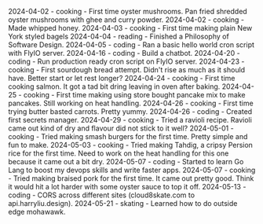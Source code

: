 2024-04-02 - cooking - First time oyster mushrooms. Pan fried shredded oyster mushrooms with ghee and curry powder.
2024-04-02 - cooking - Made whipped honey.
2024-04-03 - cooking - First time making plain New York styled bagels
2024-04-04 - reading - Finished a Philosophy of Software Design.
2024-04-05 - coding - Ran a basic hello world cron script with FlyIO server.
2024-04-16 - coding - Build a chatbot.
2024-04-20 - coding - Run production ready cron script on FlyIO server.
2024-04-23 - cooking - First sourdough bread attempt. Didn't rise as much as it should have. Better start or let rest longer?
2024-04-24 - cooking - First time cooking salmon. It got a tad bit dring leaving in oven after baking.
2024-04-25 - cooking - First time making using store bought pancake mix to make pancakes. Still working on heat handling.
2024-04-26 - cooking - First time trying butter basted carrots. Pretty yummy.
2024-04-26 - coding - Created first secrets manager.
2024-04-29 - cooking - Tried a ravioli recipe. Ravioli came out kind of dry and flavour did not stick to it well?
2024-05-01 - cooking - Tried making smash burgers for the first time. Pretty simple and fun to make.
2024-05-03 - cooking - Tried making Tahdig, a cripsy Persion rice for the first time. Need to work on the heat handling for this one because it came out a bit dry.
2024-05-07 - coding - Started to learn Go Lang to boost my devops skills and write faster apps.
2024-05-07 - cooking - Tried making braised pork for the first time. It came out pretty good. Think it would hit a lot harder with some oyster sauce to top it off.
2024-05-13 - coding - CORS across different sites (cloud8skate.com to api.harryliu.design).
2024-05-21 - skating - Learned how to do outside edge mohawawk.
